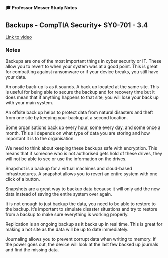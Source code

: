#### 🎓 Professor Messer Study Notes

##  Backups - CompTIA Security+ SY0-701 - 3.4

[Link to video](https://youtu.be/8mGSwRScqIM?si=ApY6S74UFIzBOKsM)

### Notes

Backups are one of the most important things in cyber security or IT. These allow you to revert to when your system was at a good point. This is great for combatting against ransomware or if your device breaks, you still have your data.

An onsite back-up is as it sounds. A back up located at the same site. This is useful for being able to secure the backup and for recovery time but it does mean that if anything happens to that site, you will lose your back up with your main system.

An offsite back up helps to protect data from natural disasters and theft from one site by keeping your backup at a second location.

Some organisations back up every hour, some every day, and some once a month. This all depends on what type of data you are storing and how important it is to the organisation. 

We need to think about keeping these backups safe with encryption. This means that if someone who is not authorised gets hold of these drives, they will not be able to see or use the information on the drives. 

Snapshot is a backup for a virtual machines and cloud-based infrastructures. A snapshot allows you to revert an entire system with one click of a button. 

Snapshots are a great way to backup data because it will only add the new data instead of saving the entire system over again.

It is not enough to just backup the data, you need to be able to restore to the backup. It’s important to simulate disaster situations and try to restore from a backup to make sure everything is working properly. 

Replication is an ongoing backup as it backs up in real time. This is great for making a hot site as the data will be up to date immediately.

Journaling allows you to prevent corrupt data when writing to memory. If the power goes out, the device will look at the last few backed up journals and find the missing data.
